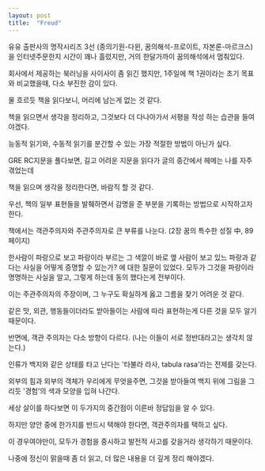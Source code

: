 ```yaml
---
layout: post
title:  "Freud"
---
```


유유 출판사의 명작시리즈 3선 (종의기원-다윈, 꿈의해석-프로이트, 자본론-마르크스)을 인터넷주문한지 시간이 꽤나 흘렀지만, 거의 한달가까이 꿈의해석에서 멈춰있다.

회사에서 제공하는 북러닝을 사이사이 좀 읽긴 했지만, 1주일에 책 1권이라는 초기 목표와 비교했을때, 다소 부진한 감이 있다.

물 흐르듯 책을 읽다보니, 머리에 남는게 없는 것 같다.

책을 읽으면서 생각을 정리하고, 그것보다 더 다나아가서 서평을 작성 하는 습관을 들여야겠다.

능동적 읽기와, 수동적 읽기를 분간할 수 있는 가장 적절한 방법이 아닌가 싶다.

GRE RC지문을 풀다보면, 길고 어려운 지문을 읽다가 글의 중간에서 헤메는 나를 자주 겪었는데
 
책을 읽으며 생각을 정리한다면, 바람직 할 것 같다.

우선, 책의 일부 표현들을 발췌하면서 감명을 준 부분을 기록하는 방법으로 시작하고자 한다.

책에서는 객관주의자와 주관주의자로 큰 부류를 나눈다. (2장 꿈의 특수한 성질 中, 89페이지)

한사람이 파랑으로 보고 파랑이라 부르는 그 색깔이 바로 옆 사람이 보고 있느 파랑과 같다는 사실을 어떻게 증명할 수 있는가? 에 대한 질문이 있었다. 모두가 그것을 파랑이라 명명하는 사실을 알고, 그렇게 하는데 동의 했다는게 전부이다.

이는 주관주의자의 주장이며, 그 누구도 확실하게 옳고 그름을 찾기 어려운 것 같다.

같은 맛, 외관, 행동들이더라도 받아들이는 사람에 따라 표현하는게 다른 것을 모두 알기 때문이다.

반면에, 객관 주의자는 다소 방향이 다르다. (나는 이들이 서로 정반대라고는 생각치 않는다.)

인류가 백지와 같은 상태를 타고 난다는 '타불라 라사, tabula rasa'라는 전제를 갖는다.

외부의 힘과 외부의 객체가 우리에게 무엇을주면, 그것을 받아들여 백지 위에 그림을 그리듯 '경험'의 색과 모양을 입혀 나간다.

세상 살이를 하다보면 이 두가지의 중간점이 이른바 정답임을 알 수 있다.

하지만 양안 중에 한가지를 반드시 택해야 한다면, 객관주의자를 택하고 싶다.

이 경우여야만이, 모두가 경험을 중시하고 발전적 사고를 갖을거라 생각하기 때문이다.

나중에 정신이 맑을때 좀 더 읽고, 더 많은 내용을 더 깊게 정리 해야겠다.